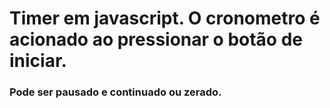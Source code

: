 # Timer em javascript. O cronometro é acionado ao pressionar o botão de iniciar.
### Pode ser pausado e continuado ou zerado.